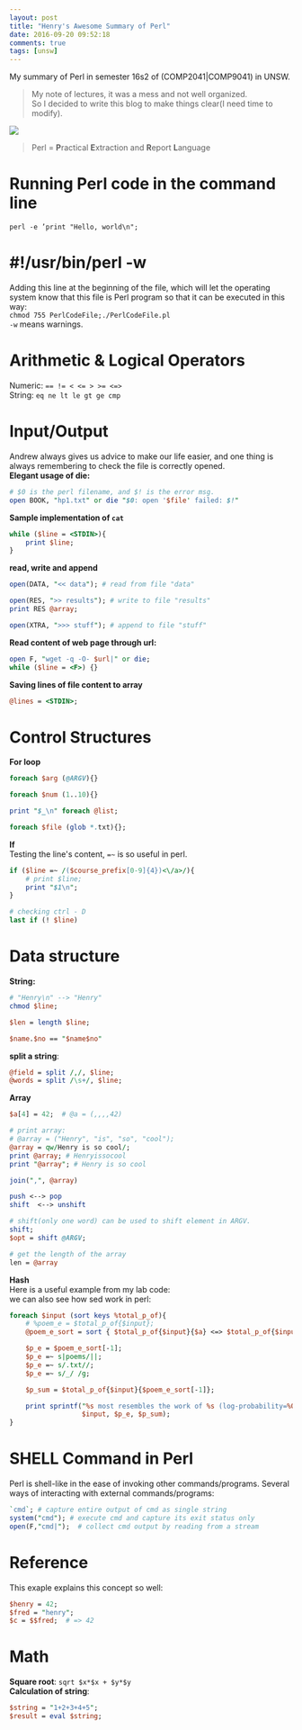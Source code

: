 ```yaml
---
layout: post
title: "Henry's Awesome Summary of Perl"
date: 2016-09-20 09:52:18
comments: true
tags: [unsw]
---
```


My summary of Perl in semester 16s2 of (COMP2041|COMP9041) in UNSW.    

<!--more-->
   

> My note of lectures, it was a mess and not well organized.    
So I decided to write this blog to make things clear(I need time to modify).       
<img style="max-height:350px" src="/images/blog/160920_perl/note.JPG"> 


>Perl = **P**ractical **E**xtraction and **R**eport **L**anguage    


# Running Perl code in the command line     
`perl -e ’print "Hello, world\n"; `



# #!/usr/bin/perl -w
Adding this line at the beginning of the file, which will let the operating system know that this file is Perl program so that it can be executed in this way:    
`chmod 755 PerlCodeFile;./PerlCodeFile.pl`   
`-w` means warnings.    



# Arithmetic & Logical Operators   
Numeric: `== != < <= > >= <=>`   
String: `eq ne lt le gt ge cmp`   



# Input/Output
Andrew always gives us advice to make our life easier, and one thing is always remembering to check the file is correctly opened.      
**Elegant usage of die:**       
```pl
# $0 is the perl filename, and $! is the error msg.     
open BOOK, "hp1.txt" or die "$0: open '$file' failed: $!" 
```
**Sample implementation of `cat`**     
```pl
while ($line = <STDIN>){
    print $line;
}
```
**read,  write and append**   
```pl
open(DATA, "<< data"); # read from file "data"

open(RES, ">> results"); # write to file "results"
print RES @array;

open(XTRA, ">>> stuff"); # append to file "stuff"
```
**Read content of web page through url:**   
```pl
open F, "wget -q -O- $url|" or die;
while ($line = <F>) {}
```
**Saving lines of file content to array**   
```pl
@lines = <STDIN>;
```



# Control Structures
**For loop**
```pl
foreach $arg (@ARGV){}

foreach $num (1..10){}

print "$_\n" foreach @list; 

foreach $file (glob *.txt){};
```
**If**     
Testing the line's content, `=~` is so useful in perl.     
```pl
if ($line =~ /($course_prefix[0-9]{4})<\/a>/){
    # print $line;
    print "$1\n";
}

# checking ctrl - D
last if (! $line)

```



# Data structure 
**String:**    
```pl
# "Henry\n" --> "Henry"
chmod $line;

$len = length $line;

$name.$no == "$name$no"
```
**split a string**:    
```pl
@field = split /,/, $line;
@words = split /\s+/, $line;
```
**Array**
```pl
$a[4] = 42;  # @a = (,,,,42)

# print array:
# @array = ("Henry", "is", "so", "cool");
@array = qw/Henry is so cool/;
print @array; # Henryissocool
print "@array"; # Henry is so cool

join(",", @array)

push <--> pop
shift  <--> unshift

# shift(only one word) can be used to shift element in ARGV.
shift;
$opt = shift @ARGV;

# get the length of the array 
len = @array
```
**Hash**    
Here is a useful example from my lab code:    
we can also see how sed work in perl:     
```pl
foreach $input (sort keys %total_p_of){
    # %poem_e = $total_p_of{$input};
    @poem_e_sort = sort { $total_p_of{$input}{$a} <=> $total_p_of{$input}{$b} } keys %{$total_p_of{$input}\};

    $p_e = $poem_e_sort[-1];
    $p_e =~ s|poems/||;
    $p_e =~ s/.txt//;
    $p_e =~ s/_/ /g;

    $p_sum = $total_p_of{$input}{$poem_e_sort[-1]};

    print sprintf("%s most resembles the work of %s (log-probability=%0.1f)\n",
                  $input, $p_e, $p_sum);
}
```



# SHELL Command in Perl
Perl is shell-like in the ease of invoking other commands/programs.
Several ways of interacting with external commands/programs:    
```pl
`cmd`; # capture entire output of cmd as single string
system("cmd"); # execute cmd and capture its exit status only
open(F,"cmd|");  # collect cmd output by reading from a stream
```



# Reference
This exaple explains this concept so well:
```pl
$henry = 42;
$fred = "henry";
$c = $$fred;  # => 42
```



# Math
**Square root**: `sqrt $x*$x + $y*$y`   
**Calculation of string**:     
```pl
$string = "1+2+3+4+5";
$result = eval $string;
```


